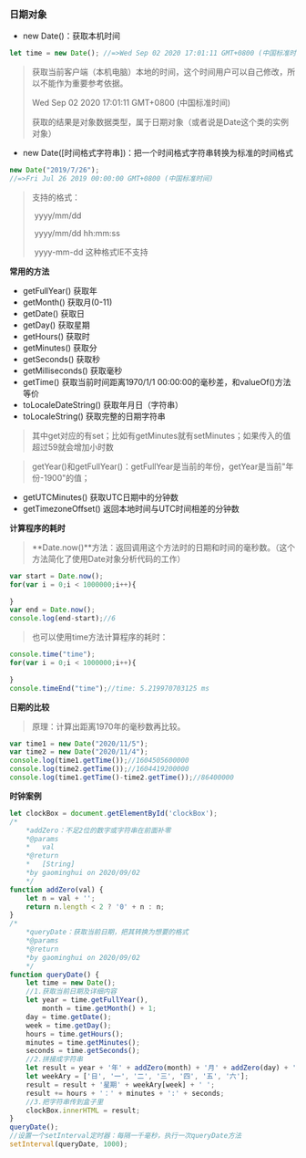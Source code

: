 ### 日期对象

- new Date()：获取本机时间

```js
let time = new Date(); //=>Wed Sep 02 2020 17:01:11 GMT+0800 (中国标准时间)
```

> 获取当前客户端（本机电脑）本地的时间，这个时间用户可以自己修改，所以不能作为重要参考依据。
>
> Wed Sep 02 2020 17:01:11 GMT+0800 (中国标准时间)
>
> 获取的结果是对象数据类型，属于日期对象（或者说是Date这个类的实例对象）

- new Date([时间格式字符串])：把一个时间格式字符串转换为标准的时间格式

```js
new Date("2019/7/26");
//=>Fri Jul 26 2019 00:00:00 GMT+0800 (中国标准时间)
```

> 支持的格式：
>
> ​	yyyy/mm/dd
>
> ​	yyyy/mm/dd hh:mm:ss
>
> ​	yyyy-mm-dd 这种格式IE不支持

**常用的方法**

- getFullYear()   获取年
- getMonth()   获取月(0-11)
- getDate()   获取日
- getDay()   获取星期
- getHours()   获取时
- getMinutes()   获取分
- getSeconds()   获取秒
- getMilliseconds()   获取毫秒
- getTime()   获取当前时间距离1970/1/1 00:00:00的毫秒差，和valueOf()方法等价
- toLocaleDateString()   获取年月日（字符串）
- toLocaleString()   获取完整的日期字符串

> 其中get对应的有set；比如有getMinutes就有setMinutes；如果传入的值超过59就会增加小时数

> getYear()和getFullYear()：getFullYear是当前的年份，getYear是当前"年份-1900"的值；

- getUTCMinutes()  获取UTC日期中的分钟数
- getTimezoneOffset()  返回本地时间与UTC时间相差的分钟数

**计算程序的耗时**

> **Date.now()**方法：返回调用这个方法时的日期和时间的毫秒数。（这个方法简化了使用Date对象分析代码的工作）

```js
var start = Date.now();
for(var i = 0;i < 1000000;i++){
    
}
var end = Date.now();
console.log(end-start);//6
```

> 也可以使用time方法计算程序的耗时：

```js
console.time("time");
for(var i = 0;i < 1000000;i++){
    
}
console.timeEnd("time");//time: 5.219970703125 ms
```

**日期的比较**

> 原理：计算出距离1970年的毫秒数再比较。

```js
var time1 = new Date("2020/11/5");
var time2 = new Date("2020/11/4");
console.log(time1.getTime());//1604505600000
console.log(time2.getTime());//1604419200000
console.log(time1.getTime()-time2.getTime());//86400000
```



**时钟案例**

```js
let clockBox = document.getElementById('clockBox');
/* 
    *addZero：不足2位的数字或字符串在前面补零
    *@params
    *   val
    *@return
    *   [String]
    *by gaominghui on 2020/09/02
    */
function addZero(val) {
    let n = val + '';
    return n.length < 2 ? '0' + n : n;
}
/* 
    *queryDate：获取当前日期，把其转换为想要的格式
    *@params
    *@return
    *by gaominghui on 2020/09/02         
    */
function queryDate() {
    let time = new Date();
    //1.获取当前日期及详细内容
    let year = time.getFullYear(),
        month = time.getMonth() + 1;
    day = time.getDate();
    week = time.getDay();
    hours = time.getHours();
    minutes = time.getMinutes();
    seconds = time.getSeconds();
    //2.拼接成字符串
    let result = year + '年' + addZero(month) + '月' + addZero(day) + '日' + ' ';
    let weekAry = ['日', '一', '二', '三', '四', '五', '六'];
    result = result + '星期' + weekAry[week] + ' ';
    result += hours + '：' + minutes + ':' + seconds;
    //3.把字符串传到盒子里
    clockBox.innerHTML = result;
}
queryDate();
//设置一个setInterval定时器：每隔一千毫秒，执行一次queryDate方法
setInterval(queryDate, 1000);
```

